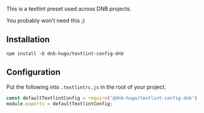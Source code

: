 This is a textlint preset used across DNB projects.

You probably won't need this ;)

## Installation

```shell script
npm install -D dnb-hugo/textlint-config-dnb
```

## Configuration

Put the following into `.textlintrc.js` in the root of your project.

```js
const defaultTextlintConfig = require('@dnb-hugo/textlint-config-dnb');
module.exports = defaultTextlintConfig;
```
